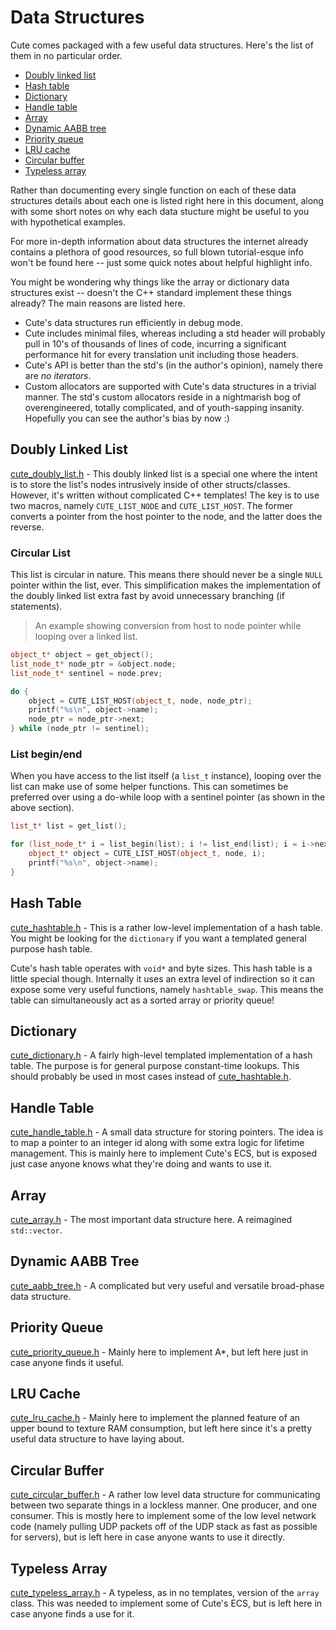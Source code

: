 # Data Structures

Cute comes packaged with a few useful data structures. Here's the list of them in no particular order.

* [Doubly linked list](https://github.com/RandyGaul/cute_framework/blob/master/include/cute_doubly_list.h)
* [Hash table](https://github.com/RandyGaul/cute_framework/blob/master/include/cute_hashtable.h)
* [Dictionary](https://github.com/RandyGaul/cute_framework/blob/master/include/cute_dictionary.h)
* [Handle table](https://github.com/RandyGaul/cute_framework/blob/master/include/cute_handle_table.h)
* [Array](https://github.com/RandyGaul/cute_framework/blob/master/include/cute_array.h)
* [Dynamic AABB tree](https://github.com/RandyGaul/cute_framework/blob/master/include/cute_aabb_tree.h)
* [Priority queue](https://github.com/RandyGaul/cute_framework/blob/master/include/cute_priority_queue.h)
* [LRU cache](https://github.com/RandyGaul/cute_framework/blob/master/include/cute_lru_cache.h)
* [Circular buffer](https://github.com/RandyGaul/cute_framework/blob/master/include/cute_circular_buffer.h)
* [Typeless array](https://github.com/RandyGaul/cute_framework/blob/master/include/cute_typeless_array.h)

Rather than documenting every single function on each of these data structures details about each one is listed right here in this document, along with some short notes on why each data stucture might be useful to you with hypothetical examples.

For more in-depth information about data structures the internet already contains a plethora of good resources, so full blown tutorial-esque info won't be found here -- just some quick notes about helpful highlight info.

You might be wondering why things like the array or dictionary data structures exist -- doesn't the C++ standard implement these things already? The main reasons are listed here.

* Cute's data structures run efficiently in debug mode.
* Cute includes minimal files, whereas including a std header will probably pull in 10's of thousands of lines of code, incurring a significant performance hit for every translation unit including those headers.
* Cute's API is better than the std's (in the author's opinion), namely there are *no iterators*.
* Custom allocators are supported with Cute's data structures in a trivial manner. The std's custom allocators reside in a nightmarish bog of overengineered, totally complicated, and of youth-sapping insanity. Hopefully you can see the author's bias by now :)

## Doubly Linked List

[cute_doubly_list.h](https://github.com/RandyGaul/cute_framework/blob/master/include/cute_doubly_list.h) - This doubly linked list is a special one where the intent is to store the list's nodes intrusively inside of other structs/classes. However, it's written without complicated C++ templates! The key is to use two macros, namely `CUTE_LIST_NODE` and `CUTE_LIST_HOST`. The former converts a pointer from the host pointer to the node, and the latter does the reverse.

### Circular List

This list is circular in nature. This means there should never be a single `NULL` pointer within the list, ever. This simplification makes the implementation of the doubly linked list extra fast by avoid unnecessary branching (if statements).

> An example showing conversion from host to node pointer while looping over a linked list.

```cpp
object_t* object = get_object();
list_node_t* node_ptr = &object.node;
list_node_t* sentinel = node.prev;

do {
	object = CUTE_LIST_HOST(object_t, node, node_ptr);
	printf("%s\n", object->name);
	node_ptr = node_ptr->next;
} while (node_ptr != sentinel);
```

### List begin/end

When you have access to the list itself (a `list_t` instance), looping over the list can make use of some helper functions. This can sometimes be preferred over using a do-while loop with a sentinel pointer (as shown in the above section).

```cpp
list_t* list = get_list();

for (list_node_t* i = list_begin(list); i != list_end(list); i = i->next) {
	object_t* object = CUTE_LIST_HOST(object_t, node, i);
	printf("%s\n", object->name);
}
```

## Hash Table

[cute_hashtable.h](https://github.com/RandyGaul/cute_framework/blob/master/include/cute_hashtable.h) - This is a rather low-level implementation of a hash table. You might be looking for the `dictionary` if you want a templated general purpose hash table.

Cute's hash table operates with `void*` and byte sizes. This hash table is a little special though. Internally it uses an extra level of indirection so it can expose some very useful functions, namely `hashtable_swap`. This means the table can simultaneously act as a sorted array or priority queue!

## Dictionary

[cute_dictionary.h](https://github.com/RandyGaul/cute_framework/blob/master/include/cute_dictionary.h) - A fairly high-level templated implementation of a hash table. The purpose is for general purpose constant-time lookups. This should probably be used in most cases instead of [cute_hashtable.h](https://github.com/RandyGaul/cute_framework/blob/master/include/cute_hashtable.h).

## Handle Table

[cute_handle_table.h](https://github.com/RandyGaul/cute_framework/blob/master/include/cute_handle_table.h) - A small data structure for storing pointers. The idea is to map a pointer to an integer id along with some extra logic for lifetime management. This is mainly here to implement Cute's ECS, but is exposed just case anyone knows what they're doing and wants to use it.

## Array

[cute_array.h](https://github.com/RandyGaul/cute_framework/blob/master/include/cute_array.h) - The most important data structure here. A reimagined `std::vector`.

## Dynamic AABB Tree

[cute_aabb_tree.h](https://github.com/RandyGaul/cute_framework/blob/master/include/cute_aabb_tree.h) - A complicated but very useful and versatile broad-phase data structure.

## Priority Queue

[cute_priority_queue.h](https://github.com/RandyGaul/cute_framework/blob/master/include/cute_priority_queue.h) - Mainly here to implement A*, but left here just in case anyone finds it useful.

## LRU Cache

[cute_lru_cache.h](https://github.com/RandyGaul/cute_framework/blob/master/include/cute_lru_cache.h) - Mainly here to implement the planned feature of an upper bound to texture RAM consumption, but left here since it's a pretty useful data structure to have laying about.

## Circular Buffer

[cute_circular_buffer.h](https://github.com/RandyGaul/cute_framework/blob/master/include/cute_circular_buffer.h) - A rather low level data structure for communicating between two separate things in a lockless manner. One producer, and one consumer. This is mostly here to implement some of the low level network code (namely pulling UDP packets off of the UDP stack as fast as possible for servers), but is left here in case anyone wants to use it directly.

## Typeless Array

[cute_typeless_array.h](https://github.com/RandyGaul/cute_framework/blob/master/include/cute_typeless_array.h) - A typeless, as in no templates, version of the `array` class. This was needed to implement some of Cute's ECS, but is left here in case anyone finds a use for it.

